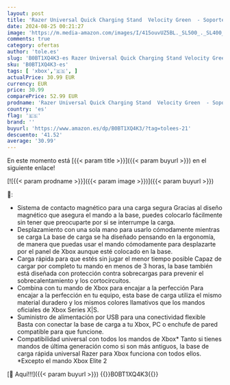 ```yaml
---
layout: post
title: 'Razer Universal Quick Charging Stand  Velocity Green  - Soporte de Carga Rápida para Mandos de Xbox  Carga Rápida  Compatibilidad Universal para Mandos Nuevos y Antiguos  Velocity Green'
date: 2024-08-25 00:21:27
image: 'https://m.media-amazon.com/images/I/415ouvUZ5BL._SL500_._SL400_.jpg'
comments: true
category: ofertas
author: 'tole.es'
slug: 'B0BT1XQ4K3-es Razer Universal Quick Charging Stand Velocity Green -...'
sku: 'B0BT1XQ4K3-es'
tags: [ 'xbox','🇪🇸', ]
actualPrice: 30.99 EUR
currency: EUR
price: 30.99
comparePrice: 52.99 EUR
prodname: 'Razer Universal Quick Charging Stand  Velocity Green  - Soporte de Carga Rápida para Mandos de Xbox  Carga Rápida  Compatibilidad Universal para Mandos Nuevos y Antiguos  Velocity Green'
country: 'es'
flag: '🇪🇸'
brand: ''
buyurl: 'https://www.amazon.es/dp/B0BT1XQ4K3/?tag=tolees-21'
descuento: '41.52'
average: '30.99'
---
```


En este momento está [{{< param title >}}]({{< param buyurl >}}) en el siguiente enlace!

[![{{< param prodname >}}]({{< param image >}})]({{< param buyurl >}})

🔎:

- Sistema de contacto magnético para una carga segura Gracias al diseño magnético que asegura el mando a la base, puedes colocarlo fácilmente sin tener que preocuparte por si se interrumpe la carga.
- Desplazamiento con una sola mano para usarlo cómodamente mientras se carga La base de carga se ha diseñado pensando en la ergonomía, de manera que puedas usar el mando cómodamente para desplazarte por el panel de Xbox aunque esté colocado en la base.
- Carga rápida para que estés sin jugar el menor tiempo posible Capaz de cargar por completo tu mando en menos de 3 horas, la base también está diseñada con protección contra sobrecargas para prevenir el sobrecalentamiento y los cortocircuitos.
- Combina con tu mando de Xbox para encajar a la perfección Para encajar a la perfección en tu equipo, esta base de carga utiliza el mismo material duradero y los mismos colores llamativos que los mandos oficiales de Xbox Series X|S.
- Suministro de alimentación por USB para una conectividad flexible Basta con conectar la base de carga a tu Xbox, PC o enchufe de pared compatible para que funcione.
- Compatibilidad universal con todos los mandos de Xbox* Tanto si tienes mandos de última generación como si son más antiguos, la base de carga rápida universal Razer para Xbox funciona con todos ellos. *Excepto el mando Xbox Elite 2

[🛒 Aquí!!!]({{< param buyurl >}})
{{<world>}}B0BT1XQ4K3{{</world>}}
